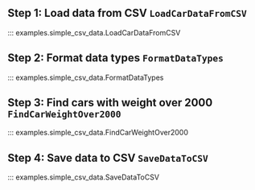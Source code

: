 
## **Step 1:** Load data from CSV `LoadCarDataFromCSV`
::: examples.simple_csv_data.LoadCarDataFromCSV

## **Step 2:** Format data types `FormatDataTypes`
::: examples.simple_csv_data.FormatDataTypes

## **Step 3:** Find cars with weight over 2000 `FindCarWeightOver2000`
::: examples.simple_csv_data.FindCarWeightOver2000

## **Step 4:** Save data to CSV `SaveDataToCSV`
::: examples.simple_csv_data.SaveDataToCSV
